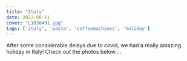 ```yaml
---
title: "Italy"
date: 2022-08-11
cover: "L1030491.jpg"
tags: ['italy', 'pasta', 'coffeemachines', 'holiday']
---
```


After some considerable delays due to covid, we had a really amazing holiday in Italy!
Check out the photos below....